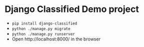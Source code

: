 # Django Classified Demo project #

- `pip install django-classified`
- `python ./manage.py migrate`
- `python ./manage.py runserver`
- Open http://localhost:8000/ in the browser